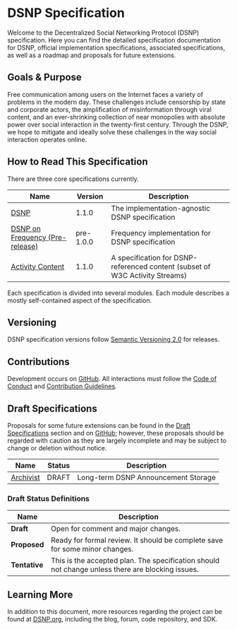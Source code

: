 # DSNP Specification

Welcome to the Decentralized Social Networking Protocol (DSNP) specification.
Here you can find the detailed specification documentation for DSNP, official implementation specifications, associated specifications, as well as a roadmap and proposals for future extensions.

## Goals & Purpose

Free communication among users on the Internet faces a variety of problems in the modern day.
These challenges include censorship by state and corporate actors, the amplification of misinformation through viral content, and an ever-shrinking collection of near monopolies with absolute power over social interaction in the twenty-first century.
Through the DSNP, we hope to mitigate and ideally solve these challenges in the way social interaction operates online.

## How to Read This Specification

There are three core specifications currently.

| Name | Version | Description |
| --- | --- | --- |
| [DSNP](DSNP/Overview.md) | 1.1.0 | The implementation-agnostic DSNP specification |
| [DSNP on Frequency (Pre-release)](Frequency/Overview.md) | pre-1.0.0 | Frequency implementation for DSNP specification |
| [Activity Content](ActivityContent/Overview.md) | 1.1.0 | A specification for DSNP-referenced content (subset of W3C Activity Streams) |

Each specification is divided into several modules.
Each module describes a mostly self-contained aspect of the specification.

## Versioning

DSNP specification versions follow [Semantic Versioning 2.0](https://semver.org/) for releases.

## Contributions

Development occurs on [GitHub](https://github.com/LibertyDSNP/spec).
All interactions must follow the [Code of Conduct](https://github.com/LibertyDSNP/spec/blob/main/CODE_OF_CONDUCT.md) and [Contribution Guidelines](https://github.com/LibertyDSNP/spec/blob/main/CONTRIBUTING.md).

## Draft Specifications

Proposals for some future extensions can be found in the [Draft Specifications](#draft-specifications) section and on [GitHub](https://github.com/LibertyDSNP/spec/labels/enhancement); however, these proposals should be regarded with caution as they are largely incomplete and may be subject to change or deletion without notice.

| Name | Status | Description |
| --- | --- | --- |
| [Archivist](Draft/Archivists.md) | DRAFT | Long-term DSNP Announcement Storage |

### Draft Status Definitions

| Name | Description |
| --- | --- |
| **Draft** | Open for comment and major changes. |
| **Proposed** | Ready for formal review. It should be complete save for some minor changes. |
| **Tentative** | This is the accepted plan. The specification should not change unless there are blocking issues. |

## Learning More

In addition to this document, more resources regarding the project can be found at [DSNP.org](https://www.dsnp.org), including the blog, forum, code repository, and SDK.
